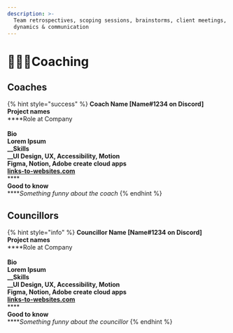 ```yaml
---
description: >-
  Team retrospectives, scoping sessions, brainstorms, client meetings, team
  dynamics & communication
---
```


# 🧙🏼‍♀️Coaching

## Coaches

{% hint style="success" %}
**Coach Name \[Name#1234 on Discord]**\
**Project names**\
****Role at Company\
\
**Bio**\
****Lorem Ipsum\
__**Skills**\
__UI Design, UX, Accessibility, Motion\
Figma, Notion, Adobe create cloud apps\
[**links-to-websites.com**](https://osoc.be)****\
****\
**Good to know**\
****_Something funny about the coach_
{% endhint %}

## Councillors

{% hint style="info" %}
**Councillor Name \[Name#1234 on Discord]**\
**Project names**\
****Role at Company\
\
**Bio**\
****Lorem Ipsum\
__**Skills**\
__UI Design, UX, Accessibility, Motion\
Figma, Notion, Adobe create cloud apps\
[**links-to-websites.com**](https://osoc.be)****\
****\
**Good to know**\
****_Something funny about the councillor_
{% endhint %}
